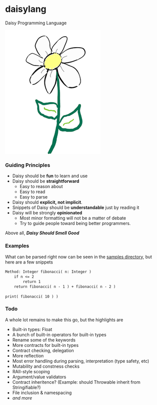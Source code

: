 # daisylang
Daisy Programming Language

![alt text](docs/daisy_small.png "Hand-drawn daisy")

### Guiding Principles
+ Daisy should be **fun** to learn and use
+ Daisy should be **straightforward**
  - Easy to reason about
  - Easy to read
  - Easy to parse
+ Daisy should **explicit, not implicit**.
+ Snippets of Daisy should be **understandable** just by reading it
+ Daisy will be strongly **opinionated**
  - Most minor formatting will not be a matter of debate
  - Try to guide people toward being better programmers.

Above all, **_Daisy Should Smell Good_**

### Examples

What can be parsed right now can be seen in the [samples directory](samples/),
but here are a few snippets

```
Method: Integer fibonacci( n: Integer )
    if n <= 2
        return 1
    return fibonacci( n - 1 ) + fibonacci( n - 2 )

print( fibonacci( 10 ) )
```

### Todo

A whole lot remains to make this go, but the highlights are
+ Built-in types: Float
+ A bunch of built-in operators for built-in types
+ Rename some of the keywords
+ More contracts for built-in types
+ Contract checking, delegation
+ More reflection
+ Most error handling during parsing, interpretation (type safety, etc)
+ Mutability and constness checks
+ RAII-style scoping
+ Argument/value validators
+ Contract inheritence? (Example: should Throwable inherit from Stringifiable?)
+ File inclusion & namespacing
+ *and more*
